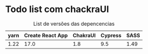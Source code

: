 # Todo list com chackraUI

<table>
<caption>List de versões das depencencias</caption>
  <thead>
    <tr>
        <th>yarn</th>
        <th>Create React App</th>
        <th>ChakraUI</th>
        <th>Cypress</th>
        <th>SASS</th>
    </tr>
  </thead>
  <tbody>
    <tr>
      <td>1.22</td>
      <td>17.0</td>
      <td>1.8</td>
      <td>9.5</td>
      <td>1.49</td>
    </td>
  </tbody>
</table>
